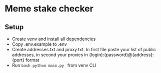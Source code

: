 # Meme stake checker

## Setup

* Create venv and install all dependencies
* Copy .env.example to .env
* Create addresses.txt and proxy.txt. In first file paste your list of public addresses, in second your proxies in {login}:{password}@{address}:{port} format
* Run ```bash python main.py ``` from venv CLI